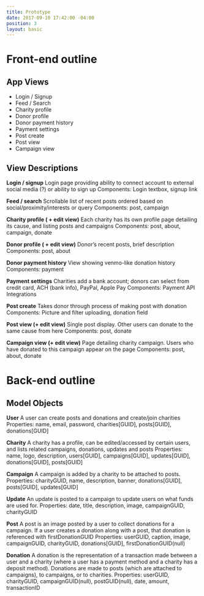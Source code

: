 ```yaml
---
title: Prototype
date: 2017-09-10 17:42:00 -04:00
position: 3
layout: basic
---
```


# Front-end outline
## App Views
* Login / Signup
* Feed / Search
* Charity profile
* Donor profile
* Donor payment history
* Payment settings
* Post create
* Post view
* Campaign view

## View Descriptions
**Login / signup**
Login page providing ability to connect account to external social media (?) or ability to sign up
Components: Login textbox, signup link

**Feed / search**
Scrollable list of recent posts ordered based on social/proximity/interests or query
Components: post, campaign

**Charity profile ( \+ edit view)**
Each charity has its own profile page detailing its cause, and listing posts and campaigns
Components: post, about, campaign, donate

**Donor profile ( \+ edit view)**
Donor’s recent posts, brief description
Components: post, about

**Donor payment history**
View showing venmo-like donation history
Components: payment

**Payment settings**
Charities add a bank account; donors can select from credit card, ACH (bank info), PayPal, Apple Pay
Components: Payment API Integrations

**Post create**
Takes donor through process of making post with donation
Components: Picture and filter uploading, donation field

**Post view (\+ edit view)**
Single post display. Other users can donate to the same cause from here
Components: post, donate

**Campaign view (\+ edit view)**
Page detailing charity campaign. Users who have donated to this campaign appear on the page
Components: post, about, donate

# Back-end outline
## Model Objects
**User**
A user can create posts and donations and create/join charities
Properties: name, email, password, charities[GUID], posts[GUID], donations[GUID]

**Charity**
A charity has a profile, can be edited/accessed by certain users, and lists related campaigns, donations, updates and posts
Properties: name, logo, description, users[GUID], campaigns[GUID], updates[GUID], donations[GUID], posts[GUID]

**Campaign**
A campaign is added by a charity to be attached to posts.
Properties: charityGUID, name, description, banner, donations[GUID], posts[GUID], updates[GUID]

**Update**
An update is posted to a campaign to update users on what funds are used for.
Properties: date, title, description, image, campaignGUID, charityGUID

**Post**
A post is an image posted by a user to collect donations for a campaign. If a user creates a donation along with a post, that donation is referenced with firstDonationGUID
Properties: userGUID, caption, image, campaignGUID, charityGUID, donations[GUID], firstDonationGUID(null)

**Donation**
A donation is the representation of a transaction made between a user and a charity (where a user has a payment method and a charity has a deposit method). Donations are made to posts (which are attached to campaigns), to campaigns, or to charities. 
Properties: userGUID, charityGUID, campaignGUID(null), postGUID(null), date, amount, transactionID